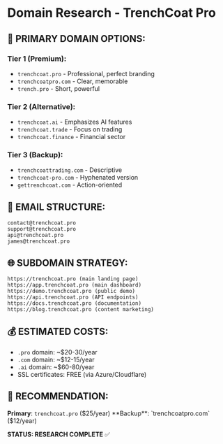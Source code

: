# Domain Research - TrenchCoat Pro

## 🎯 **PRIMARY DOMAIN OPTIONS:**

### **Tier 1 (Premium):**
- `trenchcoat.pro` - Professional, perfect branding
- `trenchcoatpro.com` - Clear, memorable
- `trench.pro` - Short, powerful

### **Tier 2 (Alternative):**
- `trenchcoat.ai` - Emphasizes AI features
- `trenchcoat.trade` - Focus on trading
- `trenchcoat.finance` - Financial sector

### **Tier 3 (Backup):**
- `trenchcoattrading.com` - Descriptive
- `trenchcoat-pro.com` - Hyphenated version
- `gettrenchcoat.com` - Action-oriented

## 📧 **EMAIL STRUCTURE:**
```
contact@trenchcoat.pro
support@trenchcoat.pro
api@trenchcoat.pro
james@trenchcoat.pro
```

## 🌐 **SUBDOMAIN STRATEGY:**
```
https://trenchcoat.pro (main landing page)
https://app.trenchcoat.pro (main dashboard)
https://demo.trenchcoat.pro (public demo)
https://api.trenchcoat.pro (API endpoints)
https://docs.trenchcoat.pro (documentation)
https://blog.trenchcoat.pro (content marketing)
```

## 💰 **ESTIMATED COSTS:**
- `.pro` domain: ~$20-30/year
- `.com` domain: ~$12-15/year  
- `.ai` domain: ~$60-80/year
- SSL certificates: FREE (via Azure/Cloudflare)

## 🎯 **RECOMMENDATION:**
**Primary**: `trenchcoat.pro` ($25/year)
**Backup**: `trenchcoatpro.com` ($12/year)

**STATUS: RESEARCH COMPLETE** ✅